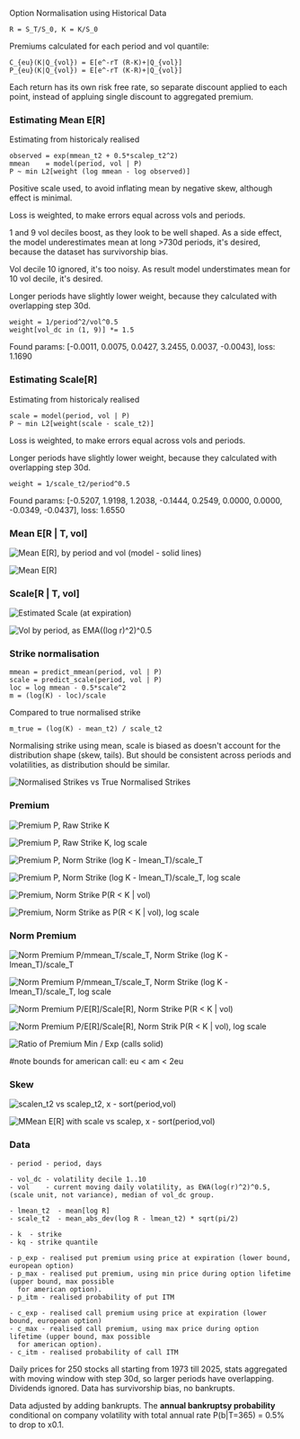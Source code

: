 Option Normalisation using Historical Data

    R = S_T/S_0, K = K/S_0

Premiums calculated for each period and vol quantile:

    C_{eu}(K|Q_{vol}) = E[e^-rT (R-K)+|Q_{vol}]
    P_{eu}(K|Q_{vol}) = E[e^-rT (K-R)+|Q_{vol}]

Each return has its own risk free rate, so separate discount applied to each point, instead of appluing single discount
to aggregated premium.

### Estimating Mean E[R]

Estimating from historicaly realised

    observed = exp(mmean_t2 + 0.5*scalep_t2^2)
    mmean    = model(period, vol | P)
    P ~ min L2[weight (log mmean - log observed)]

Positive scale used, to avoid inflating mean by negative skew, although effect is minimal.

Loss is weighted, to make errors equal across vols and periods.

1 and 9 vol deciles boost, as they look to be well shaped. As a side effect, the model underestimates mean at
long >730d periods, it's desired, because the dataset has survivorship bias.

Vol decile 10 ignored, it's too noisy. As result model understimates mean for 10 vol decile, it's desired.

Longer periods have slightly lower weight, because they calculated with overlapping step 30d.

    weight = 1/period^2/vol^0.5
    weight[vol_dc in (1, 9)] *= 1.5

Found params: [-0.0011, 0.0075, 0.0427, 3.2455, 0.0037, -0.0043], loss: 1.1690

### Estimating Scale[R]

Estimating from historicaly realised

    scale = model(period, vol | P)
    P ~ min L2[weight(scale - scale_t2)]

Loss is weighted, to make errors equal across vols and periods.

Longer periods have slightly lower weight, because they calculated with overlapping step 30d.

    weight = 1/scale_t2/period^0.5

Found params: [-0.5207, 1.9198, 1.2038, -0.1444, 0.2549, 0.0000, 0.0000, -0.0349, -0.0437], loss: 1.6550

### Mean E[R | T, vol]

![Mean E[R], by period and vol (model - solid lines)](readme/mean-e-r-by-period-and-vol-model-solid-lines.png)

![Mean E[R]](readme/mean-e-r.png)

### Scale[R | T, vol]

![Estimated Scale (at expiration)](readme/estimated-scale-at-expiration.png)

![Vol by period, as EMA((log r)^2)^0.5](readme/vol-by-period-as-ema-log-r-2-0-5.png)

### Strike normalisation

    mmean = predict_mmean(period, vol | P)
    scale = predict_scale(period, vol | P)
    loc = log mmean - 0.5*scale^2
    m = (log(K) - loc)/scale

Compared to true normalised strike

    m_true = (log(K) - mean_t2) / scale_t2

Normalising strike using mean, scale is biased as doesn't account for the distribution shape (skew, tails). But
should be consistent across periods and volatilities, as distribution should be similar.

![Normalised Strikes vs True Normalised Strikes](readme/normalised-strikes-vs-true-normalised-strikes.png)

### Premium

![Premium P, Raw Strike K](readme/premium-p-raw-strike-k.png)

![Premium P, Raw Strike K, log scale](readme/premium-p-raw-strike-k-log-scale.png)

![Premium P, Norm Strike (log K - lmean_T)/scale_T](readme/premium-p-norm-strike-log-k-lmean-t-scale-t.png)

![Premium P, Norm Strike (log K - lmean_T)/scale_T, log scale](readme/premium-p-norm-strike-log-k-lmean-t-scale-t-log-scale.png)

![Premium, Norm Strike P(R < K | vol)](readme/premium-norm-strike-p-r-k-vol.png)

![Premium, Norm Strike as P(R < K | vol), log scale](readme/premium-norm-strike-as-p-r-k-vol-log-scale.png)

### Norm Premium

![Norm Premium P/mmean_T/scale_T, Norm Strike (log K - lmean_T)/scale_T](readme/norm-premium-p-mmean-t-scale-t-norm-strike-log-k-lmean-t-scale-t.png)

![Norm Premium P/mmean_T/scale_T, Norm Strike (log K - lmean_T)/scale_T, log scale](readme/norm-premium-p-mmean-t-scale-t-norm-strike-log-k-lmean-t-scale-t-log-scale.png)

![Norm Premium P/E[R]/Scale[R], Norm Strike P(R < K | vol)](readme/norm-premium-p-e-r-scale-r-norm-strike-p-r-k-vol.png)

![Norm Premium P/E[R]/Scale[R], Norm Strik P(R < K | vol), log scale](readme/norm-premium-p-e-r-scale-r-norm-strik-p-r-k-vol-log-scale.png)

![Ratio of Premium Min / Exp (calls solid)](readme/ratio-of-premium-min-exp-calls-solid.png)

#note bounds for american call: eu < am < 2eu

### Skew

![scalen_t2 vs scalep_t2, x - sort(period,vol)](readme/scalen-t2-vs-scalep-t2-x-sort-period-vol.png)

![MMean E[R] with scale vs scalep, x - sort(period,vol)](readme/mmean-e-r-with-scale-vs-scalep-x-sort-period-vol.png)

### Data

    - period - period, days

    - vol_dc - volatility decile 1..10
    - vol    - current moving daily volatility, as EWA(log(r)^2)^0.5, (scale unit, not variance), median of vol_dc group.

    - lmean_t2  - mean[log R]
    - scale_t2  - mean_abs_dev(log R - lmean_t2) * sqrt(pi/2)

    - k  - strike
    - kq - strike quantile

    - p_exp - realised put premium using price at expiration (lower bound, european option)
    - p_max - realised put premium, using min price during option lifetime (upper bound, max possible
      for american option).
    - p_itm - realised probability of put ITM

    - c_exp - realised call premium using price at expiration (lower bound, european option)
    - c_max - realised call premium, using max price during option lifetime (upper bound, max possible
      for american option).
    - c_itm - realised probability of call ITM


Daily prices for 250 stocks all starting from 1973 till 2025, stats aggregated with moving window with step 30d, so
larger periods have overlapping. Dividends ignored. Data has survivorship bias, no bankrupts.

Data adjusted by adding bankrupts. The **annual bankruptsy probability** conditional on company volatility with total
annual rate P(b|T=365) = 0.5% to drop to x0.1.

